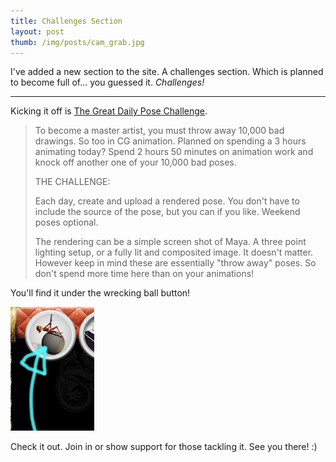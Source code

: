 ```yaml
---
title: Challenges Section
layout: post
thumb: /img/posts/cam_grab.jpg
---
```


I've added a new section to the site. A challenges section. Which is planned to become full of… you guessed it. *Challenges!*<!-- more -->

----

Kicking it off is [The Great Daily Pose Challenge](https://plus.google.com/events/ct7kupika1mm709r1eitgb2vrlg).


>To become a master artist, you must throw away 10,000 bad drawings. So too in CG animation. Planned on spending a 3 hours animating today? Spend  2 hours 50 minutes on animation work and knock off another one of your 10,000 bad poses.
>
>THE CHALLENGE:
>
>Each day, create and upload a rendered pose. You don't have to include the source of the pose, but you can if you like. Weekend poses optional.
>
>The rendering can be a simple screen shot of Maya. A three point lighting setup, or a fully lit and composited image. It doesn't matter. However keep in mind these are essentially "throw away" poses. So don't spend more time here than on your animations!﻿

You'll find it under the wrecking ball button!

![challenges link](/img/posts/button.jpg)

Check it out. Join in or show support for those tackling it. See you there! :)